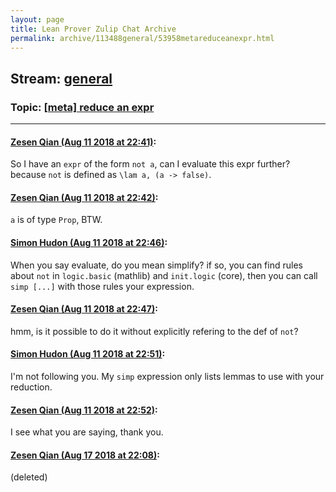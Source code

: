 ```yaml
---
layout: page
title: Lean Prover Zulip Chat Archive 
permalink: archive/113488general/53958metareduceanexpr.html
---
```


## Stream: [general](index.html)
### Topic: [[meta] reduce an expr](53958metareduceanexpr.html)

---

#### [Zesen Qian (Aug 11 2018 at 22:41)](https://leanprover.zulipchat.com/#narrow/stream/113488-general/topic/%5Bmeta%5D%20reduce%20an%20expr/near/131968299):
So I have an `expr` of the form `not a`, can I evaluate this expr further? because `not` is defined as `\lam a, (a -> false)`.

#### [Zesen Qian (Aug 11 2018 at 22:42)](https://leanprover.zulipchat.com/#narrow/stream/113488-general/topic/%5Bmeta%5D%20reduce%20an%20expr/near/131968352):
`a` is of type `Prop`, BTW.

#### [Simon Hudon (Aug 11 2018 at 22:46)](https://leanprover.zulipchat.com/#narrow/stream/113488-general/topic/%5Bmeta%5D%20reduce%20an%20expr/near/131968459):
When you say evaluate, do you mean simplify? if so, you can find rules about `not` in `logic.basic` (mathlib) and `init.logic` (core), then you can call `simp [...]` with those rules your expression.

#### [Zesen Qian (Aug 11 2018 at 22:47)](https://leanprover.zulipchat.com/#narrow/stream/113488-general/topic/%5Bmeta%5D%20reduce%20an%20expr/near/131968478):
hmm, is it possible to do it without explicitly refering to the def of `not`?

#### [Simon Hudon (Aug 11 2018 at 22:51)](https://leanprover.zulipchat.com/#narrow/stream/113488-general/topic/%5Bmeta%5D%20reduce%20an%20expr/near/131968606):
I'm not following you. My `simp` expression only lists lemmas to use with your reduction.

#### [Zesen Qian (Aug 11 2018 at 22:52)](https://leanprover.zulipchat.com/#narrow/stream/113488-general/topic/%5Bmeta%5D%20reduce%20an%20expr/near/131968653):
I see what you are saying, thank you.

#### [Zesen Qian (Aug 17 2018 at 22:08)](https://leanprover.zulipchat.com/#narrow/stream/113488-general/topic/%5Bmeta%5D%20reduce%20an%20expr/near/132324576):
(deleted)

